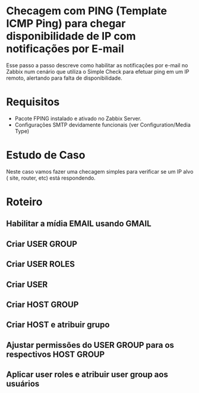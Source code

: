 # Checagem com PING (Template ICMP Ping) para chegar disponibilidade de IP com notificações por E-mail
Esse passo a passo descreve como habilitar as notificações por e-mail no Zabbix num cenário que utiliza o Simple Check para efetuar ping em um IP remoto,
alertando para falta de disponibilidade.

# Requisitos
- Pacote FPING instalado e ativado no Zabbix Server.
- Configurações SMTP devidamente funcionais (ver Configuration/Media Type)

# Estudo de Caso
Neste caso vamos fazer uma checagem simples para verificar se um IP alvo ( site, router, etc) está respondendo. 

# Roteiro

## Habilitar a mídia EMAIL usando GMAIL
## Criar USER GROUP
## Criar USER ROLES
## Criar USER
## Criar HOST GROUP
## Criar HOST e atribuir grupo
## Ajustar permissões do USER GROUP para os respectivos HOST GROUP
## Aplicar user roles e atribuir user group aos usuários




